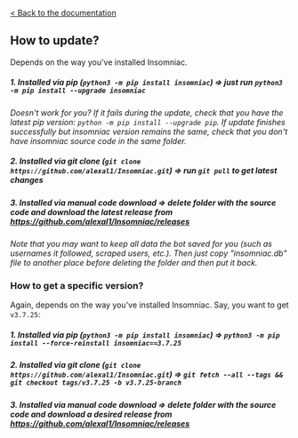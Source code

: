 [< Back to the documentation](/#)

## How to update?
Depends on the way you've installed Insomniac.

##### 1. Installed via _pip_ (`python3 -m pip install insomniac`) => just run `python3 -m pip install --upgrade insomniac`
_Doesn't work for you? If it fails during the update, check that you have the latest pip version: `python -m pip install --upgrade pip`. If update finishes successfully but insomniac version remains the same, check that you don't have insomniac source code in the same folder._

##### 2. Installed via _git clone_ (`git clone https://github.com/alexal1/Insomniac.git`) => run `git pull` to get latest changes

##### 3. Installed via manual code download => delete folder with the source code and download the latest release from https://github.com/alexal1/Insomniac/releases

_Note that you may want to keep all data the bot saved for you (such as usernames it followed, scraped users, etc.). Then just copy "insomniac.db" file to another place before deleting the folder and then put it back._ 

### How to get a specific version?

Again, depends on the way you've installed Insomniac. Say, you want to get `v3.7.25`:

##### 1. Installed via _pip_ (`python3 -m pip install insomniac`) => `python3 -m pip install --force-reinstall insomniac==3.7.25`

##### 2. Installed via _git clone_ (`git clone https://github.com/alexal1/Insomniac.git`) => `git fetch --all --tags && git checkout tags/v3.7.25 -b v3.7.25-branch`

##### 3. Installed via manual code download => delete folder with the source code and download a desired release from https://github.com/alexal1/Insomniac/releases
